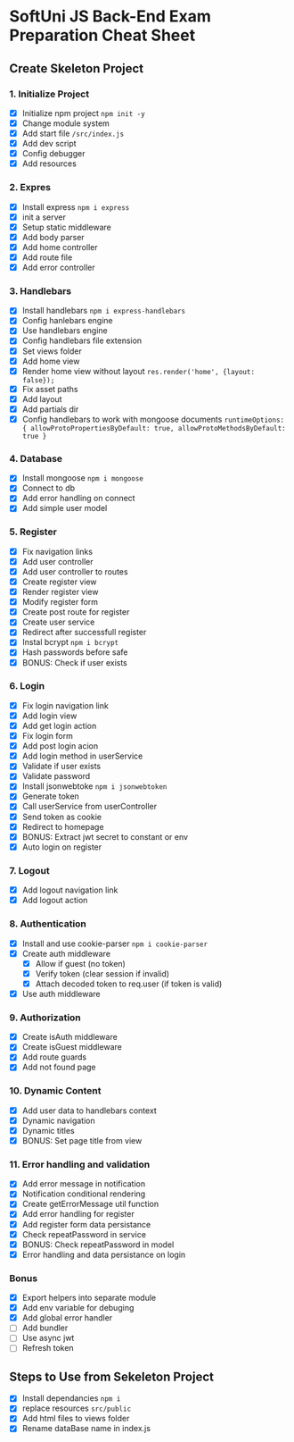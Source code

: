 # SoftUni JS Back-End Exam Preparation Cheat Sheet

## Create Skeleton Project

### 1. Initialize Project

-  [x] Initialize npm project `npm init -y`
-  [x] Change module system
-  [x] Add start file `/src/index.js`
-  [x] Add dev script
-  [x] Config debugger
-  [x] Add resources

### 2. Expres

-  [x] Install express `npm i express`
-  [x] init a server
-  [x] Setup static middleware
-  [x] Add body parser
-  [x] Add home controller
-  [x] Add route file
-  [x] Add error controller

### 3. Handlebars

-  [x] Install handlebars `npm i express-handlebars`
-  [x] Config hanlebars engine
-  [x] Use handlebars engine
-  [x] Config handlebars file extension
-  [x] Set views folder
-  [x] Add home view
-  [x] Render home view without layout `res.render('home', {layout: false});`
-  [x] Fix asset paths
-  [x] Add layout
-  [x] Add partials dir
-  [x] Config handlebars to work with mongoose documents `runtimeOptions: { allowProtoPropertiesByDefault: true, allowProtoMethodsByDefault: true }`

### 4. Database

-  [x] Install mongoose `npm i mongoose`
-  [x] Connect to db
-  [x] Add error handling on connect
-  [x] Add simple user model

### 5. Register

-  [x] Fix navigation links
-  [x] Add user controller
-  [x] Add user controller to routes
-  [x] Create register view
-  [x] Render register view
-  [x] Modify register form
-  [x] Create post route for register
-  [x] Create user service
-  [x] Redirect after successfull register
-  [x] Instal bcrypt `npm i bcrypt`
-  [x] Hash passwords before safe
-  [x] BONUS: Check if user exists

### 6. Login

-  [x] Fix login navigation link
-  [x] Add login view
-  [x] Add get login action
-  [x] Fix login form
-  [x] Add post login acion
-  [x] Add login method in userService
-  [x] Validate if user exists
-  [x] Validate password
-  [x] Install jsonwebtoke `npm i jsonwebtoken`
-  [x] Generate token
-  [x] Call userService from userController
-  [x] Send token as cookie
-  [x] Redirect to homepage
-  [x] BONUS: Extract jwt secret to constant or env
-  [x] Auto login on register

### 7. Logout

-  [x] Add logout navigation link
-  [x] Add logout action

### 8. Authentication

-  [x] Install and use cookie-parser `npm i cookie-parser`
-  [x] Create auth middleware
   -  [x] Allow if guest (no token)
   -  [x] Verify token (clear session if invalid)
   -  [x] Attach decoded token to req.user (if token is valid)
-  [x] Use auth middleware

### 9. Authorization

-  [x] Create isAuth middleware
-  [x] Create isGuest middleware
-  [x] Add route guards
-  [x] Add not found page

### 10. Dynamic Content

-  [x] Add user data to handlebars context
-  [x] Dynamic navigation
-  [x] Dynamic titles
-  [x] BONUS: Set page title from view

### 11. Error handling and validation

-  [x] Add error message in notification
-  [x] Notification conditional rendering
-  [x] Create getErrorMessage util function
-  [x] Add error handling for register
-  [x] Add register form data persistance
-  [x] Check repeatPassword in service
-  [x] BONUS: Check repeatPassword in model
-  [x] Error handling and data persistance on login

### Bonus

-  [x] Export helpers into separate module
-  [x] Add env variable for debuging
-  [x] Add global error handler
-  [ ] Add bundler
-  [ ] Use async jwt
-  [ ] Refresh token

## Steps to Use from Sekeleton Project

-  [x] Install dependancies `npm i`
-  [x] replace resources `src/public`
-  [x] Add html files to views folder
-  [x] Rename dataBase name in index.js
